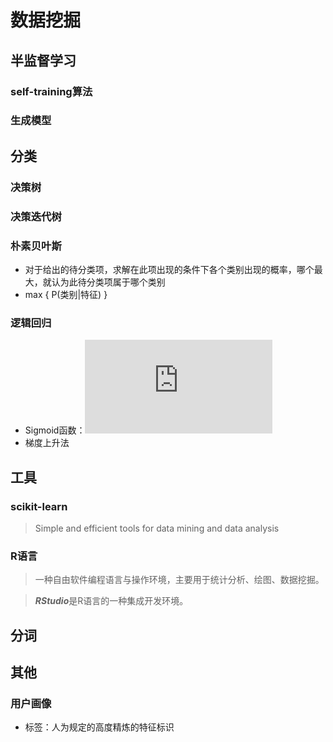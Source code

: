 # 数据挖掘
## 半监督学习
### self-training算法  
### 生成模型

## 分类
### 决策树
### 决策迭代树
### 朴素贝叶斯  
* 对于给出的待分类项，求解在此项出现的条件下各个类别出现的概率，哪个最大，就认为此待分类项属于哪个类别
* max { P(类别|特征) }

### 逻辑回归
* Sigmoid函数：![](http://latex.codecogs.com/svg.latex?%5Cdpi%7B120%7D%20%5Csigma%28z%29%3D%5Cfrac1%7B1%2Be%5E%7B-z%7D%7D)
* 梯度上升法

## 工具
### scikit-learn
> Simple and efficient tools for data mining and data analysis

### R语言
> 一种自由软件编程语言与操作环境，主要用于统计分析、绘图、数据挖掘。

> ***RStudio***是R语言的一种集成开发环境。

## 分词

## 其他
### 用户画像
* 标签：人为规定的高度精炼的特征标识